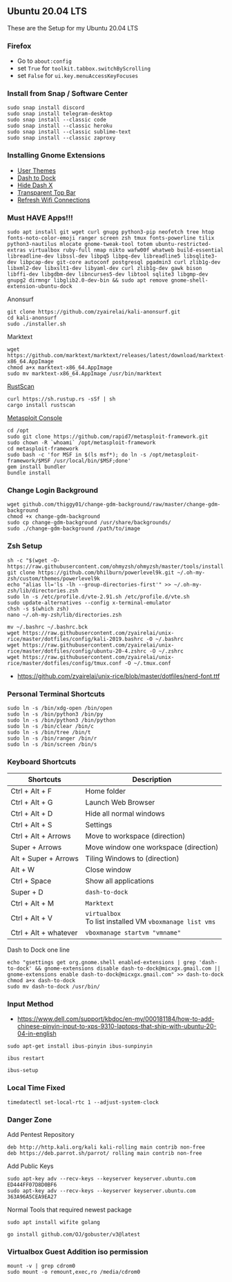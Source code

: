 ## Ubuntu 20.04 LTS
These are the Setup for my Ubuntu 20.04 LTS

### Firefox
- Go to `about:config`  
- set `True` for `toolkit.tabbox.switchByScrolling`
- set `False` for `ui.key.menuAccessKeyFocuses`

### Install from Snap / Software Center
```
sudo snap install discord
sudo snap install telegram-desktop
sudo snap install --classic code
sudo snap install --classic heroku
sudo snap install --classic sublime-text
sudo snap install --classic zaproxy
```

### Installing Gnome Extensions
- [User Themes](https://extensions.gnome.org/extension/19/user-themes/)
- [Dash to Dock](https://extensions.gnome.org/extension/307/dash-to-dock/)
- [Hide Dash X](https://extensions.gnome.org/extension/805/hide-dash/)
- [Transparent Top Bar](https://extensions.gnome.org/extension/1708/transparent-top-bar/)
- [Refresh Wifi Connections](https://extensions.gnome.org/extension/905/refresh-wifi-connections/)

### Must HAVE Apps!!!
```
sudo apt install git wget curl gnupg python3-pip neofetch tree htop fonts-noto-color-emoji ranger screen zsh tmux fonts-powerline tilix python3-nautilus mlocate gnome-tweak-tool totem ubuntu-restricted-extras virtualbox ruby-full nmap nikto wafw00f whatweb build-essential libreadline-dev libssl-dev libpq5 libpq-dev libreadline5 libsqlite3-dev libpcap-dev git-core autoconf postgresql pgadmin3 curl zlib1g-dev libxml2-dev libxslt1-dev libyaml-dev curl zlib1g-dev gawk bison libffi-dev libgdbm-dev libncurses5-dev libtool sqlite3 libgmp-dev gnupg2 dirmngr libglib2.0-dev-bin && sudo apt remove gnome-shell-extension-ubuntu-dock
```
Anonsurf
```
git clone https://github.com/zyairelai/kali-anonsurf.git
cd kali-anonsurf
sudo ./installer.sh
```
Marktext
```
wget https://github.com/marktext/marktext/releases/latest/download/marktext-x86_64.AppImage
chmod a+x marktext-x86_64.AppImage
sudo mv marktext-x86_64.AppImage /usr/bin/marktext
```
[RustScan](https://doc.rust-lang.org/cargo/getting-started/installation.html)
```
curl https://sh.rustup.rs -sSf | sh
cargo install rustscan
```
[Metasploit Console](https://www.darkoperator.com/installing-metasploit-in-ubunt)
```
cd /opt
sudo git clone https://github.com/rapid7/metasploit-framework.git
sudo chown -R `whoami` /opt/metasploit-framework
cd metasploit-framework
sudo bash -c 'for MSF in $(ls msf*); do ln -s /opt/metasploit-framework/$MSF /usr/local/bin/$MSF;done'
gem install bundler
bundle install
```

### Change Login Background
```
wget github.com/thiggy01/change-gdm-background/raw/master/change-gdm-background
chmod +x change-gdm-background
sudo cp change-gdm-background /usr/share/backgrounds/
sudo ./change-gdm-background /path/to/image
```

### Zsh Setup

```
sh -c "$(wget -O- https://raw.githubusercontent.com/ohmyzsh/ohmyzsh/master/tools/install.sh)"
git clone https://github.com/bhilburn/powerlevel9k.git ~/.oh-my-zsh/custom/themes/powerlevel9k
echo "alias ll='ls -lh --group-directories-first'" >> ~/.oh-my-zsh/lib/directories.zsh
sudo ln -s /etc/profile.d/vte-2.91.sh /etc/profile.d/vte.sh
sudo update-alternatives --config x-terminal-emulator
chsh -s $(which zsh)
nano ~/.oh-my-zsh/lib/directories.zsh

mv ~/.bashrc ~/.bashrc.bck
wget https://raw.githubusercontent.com/zyairelai/unix-rice/master/dotfiles/config/kali-2019.bashrc -O ~/.bashrc
wget https://raw.githubusercontent.com/zyairelai/unix-rice/master/dotfiles/config/ubuntu-20-4.zshrc -O ~/.zshrc
wget https://raw.githubusercontent.com/zyairelai/unix-rice/master/dotfiles/config/tmux.conf -O ~/.tmux.conf
```
- https://github.com/zyairelai/unix-rice/blob/master/dotfiles/nerd-font.ttf

### Personal Terminal Shortcuts
```
sudo ln -s /bin/xdg-open /bin/open
sudo ln -s /bin/python3 /bin/py
sudo ln -s /bin/python3 /bin/python
sudo ln -s /bin/clear /bin/c
sudo ln -s /bin/tree /bin/t
sudo ln -s /bin/ranger /bin/r
sudo ln -s /bin/screen /bin/s
```

### Keyboard Shortcuts

| Shortcuts             | Description                                                  |
| --------------------- | ------------------------------------------------------------ |
| Ctrl + Alt + F        | Home folder                                                  |
| Ctrl + Alt + G        | Launch Web Browser                                           |
| Ctrl + Alt + D        | Hide all normal windows                                      |
| Ctrl + Alt + S        | Settings                                                     |
| Ctrl + Alt + Arrows   | Move to workspace (direction)                                |
| Super + Arrows        | Move window one workspace (direction)                        |
| Alt + Super + Arrows  | Tiling Windows to (direction)                                |
| Alt + W               | Close window                                                 |
| Ctrl + Space          | Show all applications                                        |
| Super + D             | `dash-to-dock`                                               |
| Ctrl + Alt + M        | `Marktext`                                                   |
| Ctrl + Alt + V        | `virtualbox` <br> To list installed VM `vboxmanage list vms` |
| Ctrl + Alt + whatever | `vboxmanage startvm "vmname"`                                |

Dash to Dock one line
```
echo "gsettings get org.gnome.shell enabled-extensions | grep 'dash-to-dock' && gnome-extensions disable dash-to-dock@micxgx.gmail.com || gnome-extensions enable dash-to-dock@micxgx.gmail.com" >> dash-to-dock
chmod a+x dash-to-dock
sudo mv dash-to-dock /usr/bin/
```

### Input Method
- https://www.dell.com/support/kbdoc/en-my/000181184/how-to-add-chinese-pinyin-input-to-xps-9310-laptops-that-ship-with-ubuntu-20-04-in-english
```
sudo apt-get install ibus-pinyin ibus-sunpinyin
```
```
ibus restart
```
```
ibus-setup
```

### Local Time Fixed
```
timedatectl set-local-rtc 1 --adjust-system-clock
```

### Danger Zone
Add Pentest Repository
```
deb http://http.kali.org/kali kali-rolling main contrib non-free
deb https://deb.parrot.sh/parrot/ rolling main contrib non-free
```
Add Public Keys
```
sudo apt-key adv --recv-keys --keyserver keyserver.ubuntu.com ED444FF07D8D0BF6 
sudo apt-key adv --recv-keys --keyserver keyserver.ubuntu.com 363A96A5CEA9EA27
```
Normal Tools that required newest package
```
sudo apt install wifite golang
```
```
go install github.com/OJ/gobuster/v3@latest
```
### Virtualbox Guest Addition iso permission
```
mount -v | grep cdrom0
sudo mount -o remount,exec,ro /media/cdrom0
```
